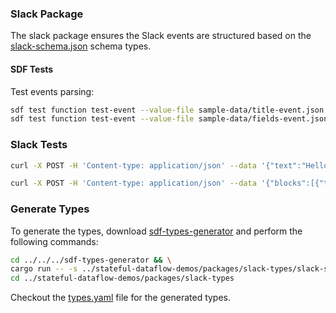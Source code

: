 ### Slack Package

The slack package ensures the Slack events are structured based on the [slack-schema.json](./slack-shema.json) schema types.

#### SDF Tests

Test events parsing:

```bash
sdf test function test-event --value-file sample-data/title-event.json
sdf test function test-event --value-file sample-data/fields-event.json
```

### Slack Tests

```bash
curl -X POST -H 'Content-type: application/json' --data '{"text":"Hello, World!"}' https://hooks.slack.com/services/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
```

```bash
curl -X POST -H 'Content-type: application/json' --data '{"blocks":[{"text":{"text":"New *Stripe* event - *InvoiceEventType::InvoiceCreated* (Some(InvoiceStatus::Draft)) :memo:","type":"mrkdwn"},"type":"section"},{"fields":[{"text":"*Account:*\nInfinyOn (US)","type":"mrkdwn"},{"text":"*Customer:*\nNick Cardin <nick+fc9@infinyon.com>","type":"mrkdwn"},{"text":"*Amount Due:*\n0.00 USD","type":"mrkdwn"},{"text":"*Amount Paid:*\n0.00 USD","type":"mrkdwn"},{"text":"*Period:*\nApr 03, 2025 - Apr 03, 2025","type":"mrkdwn"},{"text":"*Items:*\n-","type":"mrkdwn"}],"type":"section"}]}' https://hooks.slack.com/services/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
```

### Generate Types

To generate the types, download [sdf-types-generator](http://github.com/infinyon/sdf-types-generator) and perform the following commands:

```bash
cd ../../../sdf-types-generator && \
cargo run -- -s ../stateful-dataflow-demos/packages/slack-types/slack-shema.json -k /components/schemas/slack_event > ../stateful-dataflow-demos/packages/slack-types/types.yaml && \
cd ../stateful-dataflow-demos/packages/slack-types 
```

Checkout the [types.yaml](./types.yaml) file for the generated types.